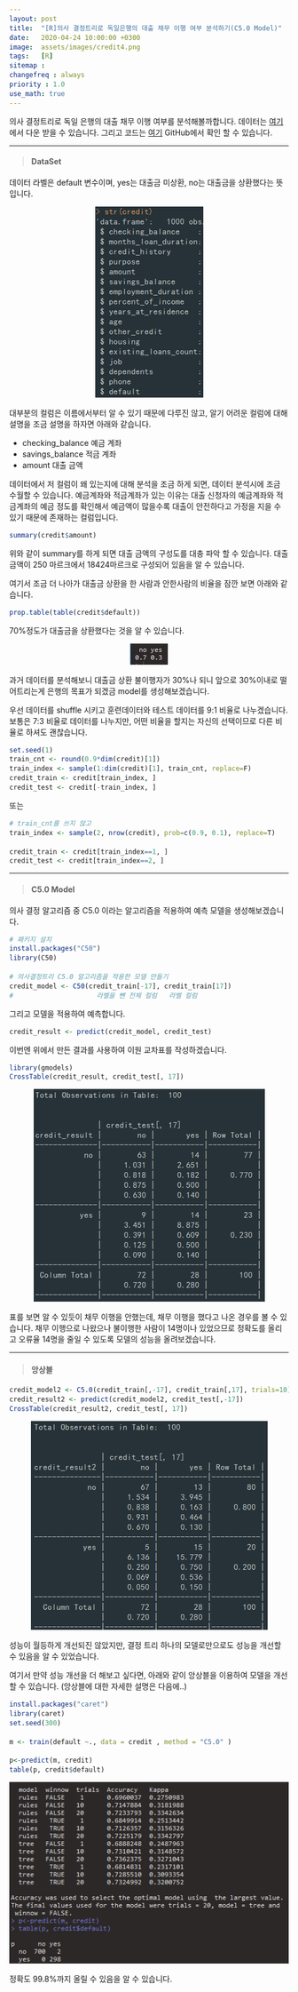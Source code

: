 ```yaml
---
layout: post
title:  "[R]의사 결정트리로 독일은행의 대출 채무 이행 여부 분석하기(C5.0 Model)"
date:   2020-04-24 10:00:00 +0300
image:  assets/images/credit4.png
tags:   [R]
sitemap :
changefreq : always
priority : 1.0
use_math: true
---
```



의사 결정트리로 독일 은행의 대출 채무 이행 여부를 분석해볼까합니다. 데이터는 [여기](https://github.com/KEJdev/DataSet/tree/master/DataSet)에서 다운 받을 수 있습니다. 그리고 코드는 [여기](https://github.com/KEJdev/R-Example) GitHub에서 확인 할 수 있습니다. 

-------

> #### DataSet 

데이터 라벨은 default 변수이며, yes는 대출금 미상환, no는 대출금을 상환했다는 뜻입니다.


<center><img src="../assets//images/credit.png" ></center>


대부분의 컬럼은 이름에서부터 알 수 있기 때문에 다루진 않고, 알기 어려운 컬럼에 대해 설명을 조금 설명을 하자면 아래와 같습니다.

- checking_balance  예금 계좌
- savings_balance 적금 계좌 
- amount 대출 금액


데이터에서 저 컬럼이 왜 있는지에 대해 분석을 조금 하게 되면, 데이터 분석시에 조금 수월할 수 있습니다. 예금계좌와 적금계좌가 있는 이유는 대출 신청자의 예금계좌와 적금계좌의 예금 정도를 확인해서 예금액이 많을수록 대출이 안전하다고 가정을 지을 수 있기 때문에 존재하는 컬럼입니다. 


```r
summary(credit$amount)
```

위와 같이 summary를 하게 되면 대출 금액의 구성도를 대충 파악 할 수 있습니다. 대출금액이 250 마르크에서 18424마르크로 구성되어 있음을 알 수 있습니다. 


여기서 조금 더 나아가 대출금 상환을 한 사람과 안한사람의 비율을 잠깐 보면 아래와 같습니다.

```r
prop.table(table(credit$default))
```

70%정도가 대출금을 상환했다는 것을 알 수 있습니다. 


<center><img src="../assets//images/credit2.png" ></center>



과거 데이터를 분석해보니 대출금 상환 불이행자가 30%나 되니 앞으로 30%이내로 떨어트리는게 은행의 목표가 되겠금 model를 생성해보겠습니다.


우선 데이터를 shuffle 시키고 훈련데이터와 테스트 데이터를 9:1 비율로 나누겠습니다. 보통은 7:3 비율로 데이터를 나누지만, 어떤 비율을 할지는 자신의 선택이므로 다른 비율로 하셔도 괜찮습니다. 


```r
set.seed(1)
train_cnt <- round(0.9*dim(credit)[1])
train_index <- sample(1:dim(credit)[1], train_cnt, replace=F)
credit_train <- credit[train_index, ]
credit_test <- credit[-train_index, ]
```

또는 

```r
# train_cnt를 쓰지 않고
train_index <- sample(2, nrow(credit), prob=c(0.9, 0.1), replace=T)

credit_train <- credit[train_index==1, ]
credit_test <- credit[train_index==2, ]
```

-------


> #### C5.0 Model


의사 결정 알고리즘 중 C5.0 이라는 알고리즘을 적용하여 예측 모델을 생성해보겠습니다. 

```r
# 패키지 설치
install.packages("C50")
library(C50)

# 의사결정트리 C5.0 알고리즘을 적용한 모델 만들기
credit_model <- C50(credit_train[-17], credit_train[17])
#                     라벨을 뺀 전체 컬럼   라벨 컬럼
```

그리고 모델을 적용하여 예측합니다. 

```r
credit_result <- predict(credit_model, credit_test) 
```

이번엔 위에서 만든 결과를 사용하여 이원 교차표를 작성하겠습니다.


```r
library(gmodels)
CrossTable(credit_result, credit_test[, 17])
```

<center><img src="../assets//images/credit3.png" ></center>


표를 보면 알 수 있듯이 채무 이행을 안했는데, 채무 이행을 했다고 나온 경우를 볼 수 있습니다. 채무 이행으로 나왔으나 불이행한 사람이 14명이나 있었으므로 정확도를 올리고 오류율 14명을 줄일 수 있도록 모델의 성능을 올려보겠습니다.

-------

> #### 앙상블


```r
credit_model2 <- C5.0(credit_train[,-17], credit_train[,17], trials=10)
credit_result2 <- predict(credit_model2, credit_test[,-17])  
CrossTable(credit_result2, credit_test[, 17])
```

<center><img src="../assets//images/credit4.png" ></center>


성능이 월등하게 개선되진 않았지만, 결정 트리 하나의 모델로만으로도 성능을 개선할 수 있음을 알 수 있었습니다.


여기서 만약 성능 개선을 더 해보고 싶다면, 아래와 같이 앙상블을 이용하여 모델을 개선할 수 있습니다. (앙상블에 대한 자세한 설명은 다음에..)


```r
install.packages("caret")
library(caret)
set.seed(300)

m <- train(default ~., data = credit , method = "C5.0" )

p<-predict(m, credit)
table(p, credit$default)
```


<center><img src="../assets//images/credit5.png" ></center>

정확도 99.8%까지 올릴 수 있음을 알 수 있습니다. 
